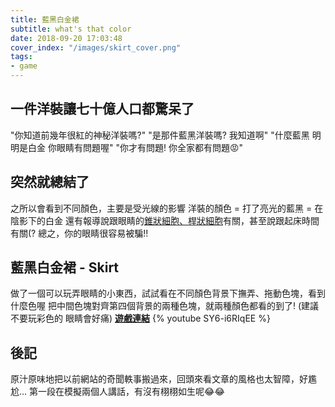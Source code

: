 ```yaml
---
title: 藍黑白金裙
subtitle: what's that color
date: 2018-09-20 17:03:48
cover_index: "/images/skirt_cover.png"
tags:
- game
---
```

## 一件洋裝讓七十億人口都驚呆了
"你知道前幾年很紅的神秘洋裝嗎?"
"是那件藍黑洋裝嗎? 我知道啊"
"什麼藍黑 明明是白金 你眼睛有問題喔"
"你才有問題! 你全家都有問題😡"

## 突然就總結了
之所以會看到不同顏色，主要是受光線的影響
洋裝的顏色 = 打了亮光的藍黑 = 在陰影下的白金
還有報導說跟眼睛的[錐狀細胞、桿狀細胞](https://zh.wikipedia.org/wiki/视杆细胞)有關，甚至說跟起床時間有關(?
總之，你的眼睛很容易被騙!!

## 藍黑白金裙 - Skirt

做了一個可以玩弄眼睛的小東西，試試看在不同顏色背景下撫弄、拖動色塊，看到什麼色喔
把中間色塊對齊第四個背景的兩種色塊，就兩種顏色都看的到了!
(建議不要玩彩色的 眼睛會好痛)
**[遊戲連結](https://angelcheng.itch.io/skirt)**
{% youtube SY6-i6RIqEE %}

## 後記
原汁原味地把以前網站的奇聞軼事搬過來，回頭來看文章的風格也太智障，好尷尬...
第一段在模擬兩個人講話，有沒有栩栩如生呢😂😂
